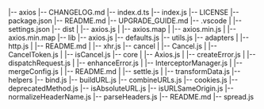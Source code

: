 |-- axios
    |-- CHANGELOG.md
    |-- index.d.ts
    |-- index.js
    |-- LICENSE
    |-- package.json
    |-- README.md
    |-- UPGRADE_GUIDE.md
    |-- .vscode
    |   |-- settings.json
    |-- dist
    |   |-- axios.js
    |   |-- axios.map
    |   |-- axios.min.js
    |   |-- axios.min.map
    |-- lib
        |-- axios.js
        |-- defaults.js
        |-- utils.js
        |-- adapters
        |   |-- http.js
        |   |-- README.md
        |   |-- xhr.js
        |-- cancel
        |   |-- Cancel.js
        |   |-- CancelToken.js
        |   |-- isCancel.js
        |-- core
        |   |-- Axios.js
        |   |-- createError.js
        |   |-- dispatchRequest.js
        |   |-- enhanceError.js
        |   |-- InterceptorManager.js
        |   |-- mergeConfig.js
        |   |-- README.md
        |   |-- settle.js
        |   |-- transformData.js
        |-- helpers
            |-- bind.js
            |-- buildURL.js
            |-- combineURLs.js
            |-- cookies.js
            |-- deprecatedMethod.js
            |-- isAbsoluteURL.js
            |-- isURLSameOrigin.js
            |-- normalizeHeaderName.js
            |-- parseHeaders.js
            |-- README.md
            |-- spread.js
